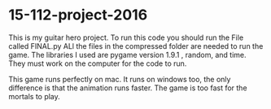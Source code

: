 # 15-112-project-2016
This is my guitar hero project.
To run this code you should run the File called FINAL.py
ALl the files in the compressed folder are needed to run the game. 
The libraries I used are pygame version 1.9.1 , random, and time. They must work on the computer for the code to run.

This game runs perfectly on mac. It runs on windows too, the only difference is that the animation runs faster. The game is too fast for the mortals to play. 
